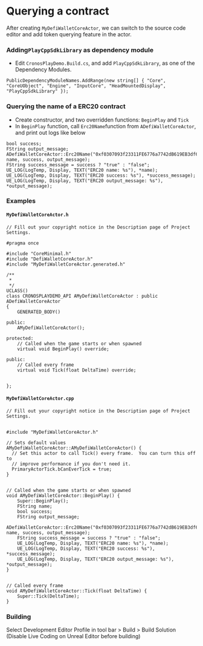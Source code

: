 # Querying a contract

After creating `MyDefiWalletCoreActor`, we can switch to the source code editor and add token querying feature in the actor.

### Adding`PlayCppSdkLibrary` as dependency module

* Edit `CronosPlayDemo.Build.cs`, and add `PlayCppSdkLibrary`, as one of the Dependency Modules.

```
PublicDependencyModuleNames.AddRange(new string[] { "Core", "CoreUObject", "Engine", "InputCore", "HeadMountedDisplay", "PlayCppSdkLibrary" });
```

### Querying the name of a ERC20 contract

* Create constructor, and two overridden functions: `BeginPlay` and `Tick`
* In `BeginPlay` function, call `Erc20Name`function from `ADefiWalletCoreActor`, and print out logs like below

```
bool success;
FString output_message;
ADefiWalletCoreActor::Erc20Name("0xf0307093f23311FE6776a7742dB619EB3df62969", name, success, output_message);
FString success_message = success ? "true" : "false";
UE_LOG(LogTemp, Display, TEXT("ERC20 name: %s"), *name);
UE_LOG(LogTemp, Display, TEXT("ERC20 success: %s"), *success_message);
UE_LOG(LogTemp, Display, TEXT("ERC20 output_message: %s"), *output_message);
```

### Examples

#### `MyDefiWalletCoreActor.h`

```
// Fill out your copyright notice in the Description page of Project Settings.

#pragma once

#include "CoreMinimal.h"
#include "DefiWalletCoreActor.h"
#include "MyDefiWalletCoreActor.generated.h"

/**
 * 
 */
UCLASS()
class CRONOSPLAYDEMO_API AMyDefiWalletCoreActor : public ADefiWalletCoreActor
{
	GENERATED_BODY()

public:
	AMyDefiWalletCoreActor();

protected:
	// Called when the game starts or when spawned
	virtual void BeginPlay() override;

public:
	// Called every frame
	virtual void Tick(float DeltaTime) override;

	
};
```

#### `MyDefiWalletCoreActor.cpp`

```
// Fill out your copyright notice in the Description page of Project Settings.


#include "MyDefiWalletCoreActor.h"

// Sets default values
AMyDefiWalletCoreActor::AMyDefiWalletCoreActor() {
  // Set this actor to call Tick() every frame.  You can turn this off to
  // improve performance if you don't need it.
  PrimaryActorTick.bCanEverTick = true;
}


// Called when the game starts or when spawned
void AMyDefiWalletCoreActor::BeginPlay() {
	Super::BeginPlay();
	FString name;
	bool success;
	FString output_message;
	ADefiWalletCoreActor::Erc20Name("0xf0307093f23311FE6776a7742dB619EB3df62969", name, success, output_message);
	FString success_message = success ? "true" : "false";
	UE_LOG(LogTemp, Display, TEXT("ERC20 name: %s"), *name);
	UE_LOG(LogTemp, Display, TEXT("ERC20 success: %s"), *success_message);
	UE_LOG(LogTemp, Display, TEXT("ERC20 output_message: %s"), *output_message);
}


// Called every frame
void AMyDefiWalletCoreActor::Tick(float DeltaTime) {
	Super::Tick(DeltaTime);
}
```

### Building

Select Development Editor Profile in tool bar > Build > Build Solution (Disable Live Coding on Unreal Editor before building)
